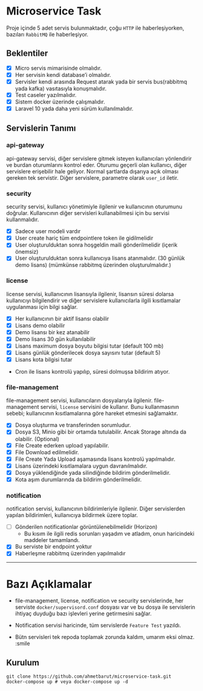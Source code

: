 # Microservice Task

Proje içinde 5 adet servis bulunmaktadır, çoğu `HTTP` ile haberleşiyorken, bazıları `RabbitMQ` ile haberleşiyor.

## Beklentiler
- [x] Micro servis mimarisinde olmalıdır.
- [x] Her servisin kendi database’i olmalıdır.
- [x] Servisler kendi arasında Request atarak yada bir servis bus(rabbitmq yada kafka) vasıtasıyla konuşmalıdır.
- [x] Test caseler yazılmalıdır.
- [x] Sistem docker üzerinde çalışmalıdır.
- [x] Laravel 10 yada daha yeni sürüm kullanılmalıdır.

## Servislerin Tanımı
### api-gateway
api-gateway servisi, diğer servislere gitmek isteyen kullanıcıları yönlendirir ve burdan oturumlarını kontrol eder. Oturumu geçerli olan kullanıcı, diğer servislere erişebilir hale geliyor. Normal şartlarda dışarıya açık olması gereken tek servistir.
Diğer servislere, parametre olarak `user_id` iletir. 

### security
security servisi, kullanıcı yönetimiyle ilgilenir ve kullanıcının oturumunu doğrular. Kullanıcının diğer servisleri kullanabilmesi için bu servisi kullanmalıdır.

- [x] Sadece user modeli vardır
- [x] User create hariç tüm endpointlere token ile gidilmelidir
- [x] User oluşturulduktan sonra hoşgeldin maili gönderilmelidir (içerik önemsiz)
- [x] User oluşturulduktan sonra kullanıcıya lisans atanmalıdır. (30 günlük demo lisans) (mümkünse rabbitmq üzerinden oluşturulmalıdır.)

### license
license servisi, kullanıcının lisansıyla ilgilenir, lisansın süresi dolarsa kullanıcıyı bilgilendirir ve diğer servislere kullanıcılarla ilgili kısıtlamalar uygulanması için bilgi sağlar.
- [x] Her kullanıcının bir aktif lisansı olabilir
- [x] Lisans demo olabilir
- [x] Demo lisansı bir kez atanabilir
- [x] Demo lisans 30 gün kullanılabilir
- [x] Lisans maximum dosya boyutu bilgisi tutar (default 100 mb)
- [x] Lisans günlük gönderilecek dosya sayısını tutar (default 5)
- [x] Lisans kota bilgisi tutar

- Cron ile lisans kontrolü yapılıp, süresi dolmuşsa bildirim atıyor.

### file-management
file-management servisi, kullanıcıların dosyalarıyla ilgilenir. file-management servisi, `license` servisini de kullanır. Bunu kullanmasının sebebi; kullanıcının kısıtlamalarına göre hareket etmesini sağlamaktır.

- [x] Dosya oluşturma ve transferinden sorumludur.
- [x] Dosya S3, Minio gibi bir ortamda tutulabilir. Ancak Storage altında da olabilir. (Optional)
- [x] File Create ederken upload yapılabilir.
- [x] File Download edilmelidir.
- [x] File Create Yada Upload aşamasında lisans kontrolü yapılmalıdır.
- [x] Lisans üzerindeki kısıtlamalara uygun davranılmalıdır.
- [x] Dosya yüklendiğinde yada silindiğinde bildirim gönderilmelidir.
- [x] Kota aşım durumlarında da bildirim gönderilmelidir.

### notification
notification servisi, kullanıcının bildirimleriyle ilgilenir. Diğer servislerden yapılan bildirimleri, kullanıcıya bildirmek üzere toplar.

- [ ] Gönderilen notificationlar görüntülenebilmelidir (Horizon)
    - Bu kısım ile ilgili redis sorunları yaşadım ve atladım, onun haricindeki maddeler tamamlandı.
- [x] Bu serviste bir endpoint yoktur
- [x] Haberleşme rabbitmq üzerinden yapılmalıdır

----

# Bazı Açıklamalar 
- file-management, license, notification ve security servislerinde, her serviste `docker/supervisord.conf` dosyası var ve bu dosya ile servislerin ihtiyaç duyduğu bazı işlevleri yerine getirmesini sağlar.

- Notification servisi haricinde, tüm servislerde `Feature Test` yazıldı.

- Bütn servisleri tek repoda toplamak zorunda kaldım, umarım eksi olmaz. :smile 

## Kurulum

```shell
git clone https://github.com/ahmetbarut/microservice-task.git
docker-compose up # veya docker-compose up -d 
```